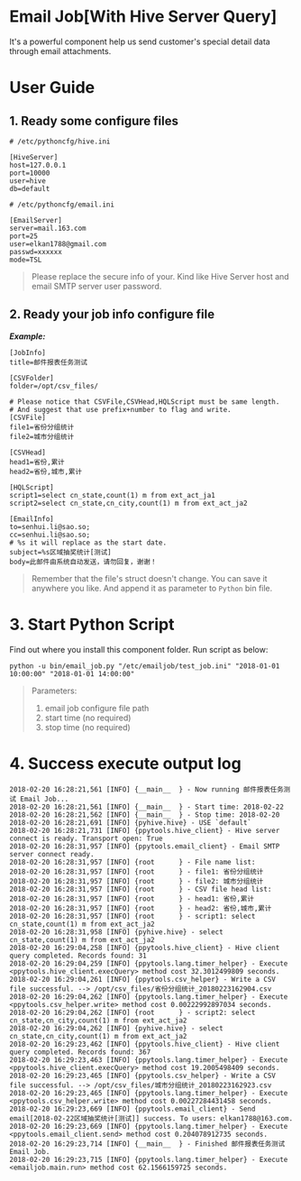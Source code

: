 # Email Job[With Hive Server Query]

It's a powerful component help us send customer's special detail data through email attachments.

# User Guide

## 1. Ready some configure files

```
# /etc/pythoncfg/hive.ini

[HiveServer]
host=127.0.0.1
port=10000
user=hive
db=default
```

```
# /etc/pythoncfg/email.ini

[EmailServer]
server=mail.163.com
port=25
user=elkan1788@gmail.com
passwd=xxxxxx
mode=TSL
```

> Please replace the secure info of your. Kind like Hive Server host and email SMTP server user password.

## 2. Ready your job info configure file

_**Example:**_

```
[JobInfo]
title=邮件报表任务测试

[CSVFolder]
folder=/opt/csv_files/

# Please notice that CSVFile,CSVHead,HQLScript must be same length. 
# And suggest that use prefix+number to flag and write.
[CSVFile]
file1=省份分组统计
file2=城市分组统计

[CSVHead]
head1=省份,累计
head2=省份,城市,累计

[HQLScript]
script1=select cn_state,count(1) m from ext_act_ja1
script2=select cn_state,cn_city,count(1) m from ext_act_ja2

[EmailInfo]
to=senhui.li@sao.so;
cc=senhui.li@sao.so;
# %s it will replace as the start date.
subject=%s区域抽奖统计[测试]
body=此邮件由系统自动发送，请勿回复，谢谢！
```

> Remember that the file's struct doesn't change. You can save it anywhere you like. And append it as parameter to `Python` bin file.
 
# 3. Start Python Script

Find out where you install this component folder. Run script as below:

```
python -u bin/email_job.py "/etc/emailjob/test_job.ini" "2018-01-01 10:00:00" "2018-01-01 14:00:00"
```

> Parameters:
> 1. email job configure file path
> 2. start time (no required)
> 3. stop time (no required)

# 4. Success execute output log

```
2018-02-20 16:28:21,561 [INFO] {__main__  } - Now running 邮件报表任务测试 Email Job...
2018-02-20 16:28:21,561 [INFO] {__main__  } - Start time: 2018-02-22
2018-02-20 16:28:21,562 [INFO] {__main__  } - Stop time: 2018-02-20
2018-02-20 16:28:21,691 [INFO] {pyhive.hive} - USE `default`
2018-02-20 16:28:21,731 [INFO] {ppytools.hive_client} - Hive server connect is ready. Transport open: True
2018-02-20 16:28:31,957 [INFO] {ppytools.email_client} - Email SMTP server connect ready.
2018-02-20 16:28:31,957 [INFO] {root      } - File name list: 
2018-02-20 16:28:31,957 [INFO] {root      } - file1: 省份分组统计
2018-02-20 16:28:31,957 [INFO] {root      } - file2: 城市分组统计
2018-02-20 16:28:31,957 [INFO] {root      } - CSV file head list: 
2018-02-20 16:28:31,957 [INFO] {root      } - head1: 省份,累计
2018-02-20 16:28:31,957 [INFO] {root      } - head2: 省份,城市,累计
2018-02-20 16:28:31,957 [INFO] {root      } - script1: select cn_state,count(1) m from ext_act_ja2
2018-02-20 16:28:31,958 [INFO] {pyhive.hive} - select cn_state,count(1) m from ext_act_ja2
2018-02-20 16:29:04,258 [INFO] {ppytools.hive_client} - Hive client query completed. Records found: 31
2018-02-20 16:29:04,259 [INFO] {ppytools.lang.timer_helper} - Execute <ppytools.hive_client.execQuery> method cost 32.3012499809 seconds.
2018-02-20 16:29:04,261 [INFO] {ppytools.csv_helper} - Write a CSV file successful. --> /opt/csv_files/省份分组统计_20180223162904.csv
2018-02-20 16:29:04,262 [INFO] {ppytools.lang.timer_helper} - Execute <ppytools.csv_helper.write> method cost 0.00222992897034 seconds.
2018-02-20 16:29:04,262 [INFO] {root      } - script2: select cn_state,cn_city,count(1) m from ext_act_ja2
2018-02-20 16:29:04,262 [INFO] {pyhive.hive} - select cn_state,cn_city,count(1) m from ext_act_ja2
2018-02-20 16:29:23,462 [INFO] {ppytools.hive_client} - Hive client query completed. Records found: 367
2018-02-20 16:29:23,463 [INFO] {ppytools.lang.timer_helper} - Execute <ppytools.hive_client.execQuery> method cost 19.2005498409 seconds.
2018-02-20 16:29:23,465 [INFO] {ppytools.csv_helper} - Write a CSV file successful. --> /opt/csv_files/城市分组统计_20180223162923.csv
2018-02-20 16:29:23,465 [INFO] {ppytools.lang.timer_helper} - Execute <ppytools.csv_helper.write> method cost 0.00227284431458 seconds.
2018-02-20 16:29:23,669 [INFO] {ppytools.email_client} - Send email[2018-02-22区域抽奖统计[测试]] success. To users: elkan1788@163.com.
2018-02-20 16:29:23,669 [INFO] {ppytools.lang.timer_helper} - Execute <ppytools.email_client.send> method cost 0.204078912735 seconds.
2018-02-20 16:29:23,714 [INFO] {__main__  } - Finished 邮件报表任务测试 Email Job.
2018-02-20 16:29:23,715 [INFO] {ppytools.lang.timer_helper} - Execute <emailjob.main.run> method cost 62.1566159725 seconds.
```
